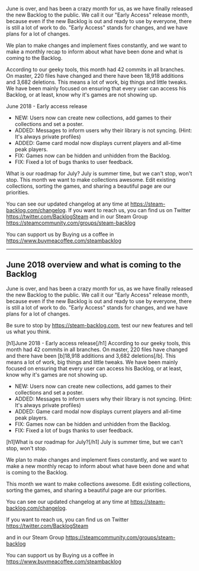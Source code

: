 June is over, and has been a crazy month for us, as we have finally released the new Backlog to the public.
We call it our "Early Access" release month, because even if the new Backlog is out and ready to use by everyone,
there is still a lot of work to do. "Early Access" stands for changes, and we have plans for a lot of changes.

We plan to make changes and implement fixes constantly, and we want to make a monthly recap to inform
about what have been done and what is coming to the Backlog.

According to our geeky tools, this month had 42 commits in all branches.
On master, 220 files have changed and there have been 18,918 additions and 3,682 deletions.
This means a lot of work, big things and little tweaks. We have been mainly focused on ensuring that
every user can access his Backlog, or at least, know why it's games are not showing up.

June 2018 - Early access release
* NEW: Users now can create new collections, add games to their collections and set a poster.
* ADDED: Messages to inform users why their library is not syncing.
(Hint: It's always private profiles)
* ADDED: Game card modal now displays current players and all-time peak players.
* FIX: Games now can be hidden and unhidden from the Backlog.
* FIX: Fixed a lot of bugs thanks to user feedback.

What is our roadmap for July?
July is summer time, but we can't stop, won't stop.
This month we want to make collections awesome. Edit existing collections, sorting the games, and sharing a beautiful page are our priorities.

You can see our updated changelog at any time at https://steam-backlog.com/changelog.
If you want to reach us, you can find us on Twitter
https://twitter.com/BacklogSteam and in our Steam Group https://steamcommunity.com/groups/steam-backlog

You can support us by Buying us a coffee in https://www.buymeacoffee.com/steambacklog

----------------------------------------------------------------------------------------------------------

## June 2018 overview and what is coming to the Backlog

June is over, and has been a crazy month for us, as we have finally released the new Backlog to the public. We call it our "Early Access" release month, because even if the new Backlog is out and ready to use by everyone, there is still a lot of work to do. "Early Access" stands for changes, and we have plans for a lot of changes.

Be sure to stop by https://steam-backlog.com, test our new features and tell us what you think.

[h1]June 2018 - Early access release[/h1]
According to our geeky tools, this month had 42 commits in all branches.
On master, 220 files have changed and there have been [b]18,918 additions and 3,682 deletions[/b]. This means a lot of work, big things and little tweaks. We have been mainly focused on ensuring that every user can access his Backlog, or at least, know why it's games are not showing up.

* NEW: Users now can create new collections, add games to their collections and set a poster.
* ADDED: Messages to inform users why their library is not syncing.
(Hint: It's always private profiles)
* ADDED: Game card modal now displays current players and all-time peak players.
* FIX: Games now can be hidden and unhidden from the Backlog.
* FIX: Fixed a lot of bugs thanks to user feedback.

[h1]What is our roadmap for July?[/h1]
July is summer time, but we can't stop, won't stop.

We plan to make changes and implement fixes constantly, and we want to make a new monthly recap to inform about what have been done and what is coming to the Backlog.

This month we want to make collections awesome. Edit existing collections, sorting the games, and sharing a beautiful page are our priorities.


You can see our updated changelog at any time at
https://steam-backlog.com/changelog.

If you want to reach us, you can find us on Twitter
https://twitter.com/BacklogSteam

and in our Steam Group
https://steamcommunity.com/groups/steam-backlog

You can support us by Buying us a coffee in
https://www.buymeacoffee.com/steambacklog
